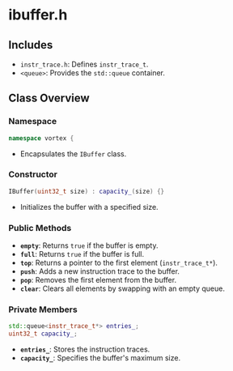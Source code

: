 # ibuffer.h

## Includes

- `instr_trace.h`: Defines `instr_trace_t`.
- `<queue>`: Provides the `std::queue` container.

## Class Overview

### Namespace

```cpp
namespace vortex {
```

- Encapsulates the `IBuffer` class.

### Constructor

```cpp
IBuffer(uint32_t size) : capacity_(size) {}
```

- Initializes the buffer with a specified size.

### Public Methods

- **`empty`**: Returns `true` if the buffer is empty.
- **`full`**: Returns `true` if the buffer is full.
- **`top`**: Returns a pointer to the first element (`instr_trace_t*`).
- **`push`**: Adds a new instruction trace to the buffer.
- **`pop`**: Removes the first element from the buffer.
- **`clear`**: Clears all elements by swapping with an empty queue.

### Private Members

```cpp
std::queue<instr_trace_t*> entries_;
uint32_t capacity_;
```

- **`entries_`**: Stores the instruction traces.
- **`capacity_`**: Specifies the buffer's maximum size.
